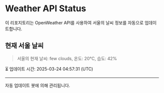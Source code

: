 
# Weather API Status

이 리포지토리는 OpenWeather API를 사용하여 서울의 날씨 정보를 자동으로 업데이트합니다.

## 현재 서울 날씨
> 서울의 현재 날씨: few clouds, 온도: 20°C, 습도: 42%

⏳ 업데이트 시간: 2025-03-24 04:57:31 (UTC)

---
자동 업데이트 봇에 의해 관리됩니다.
